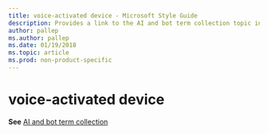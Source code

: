 ```yaml
---
title: voice-activated device - Microsoft Style Guide
description: Provides a link to the AI and bot term collection topic in place of describing how to implement the term 'voice-activated device' in Microsoft content.
author: pallep
ms.author: pallep
ms.date: 01/19/2018
ms.topic: article
ms.prod: non-product-specific
---
```


# voice-activated device

**See** [AI and bot term collection](~/a-z-word-list-term-collections/term-collections/ai-bot-terms.md)
